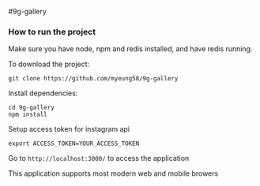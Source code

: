 #9g-gallery

### How to run the project

Make sure you have node, npm and redis installed, and have redis running.

To download the project:
```
git clone https://github.com/myeung58/9g-gallery
```
Install dependencies:
```
cd 9g-gallery
npm install
```
Setup access token for instagram api
```
export ACCESS_TOKEN=YOUR_ACCESS_TOKEN
```

Go to `http://localhost:3000/` to access the application

This application supports most modern web and mobile browers
